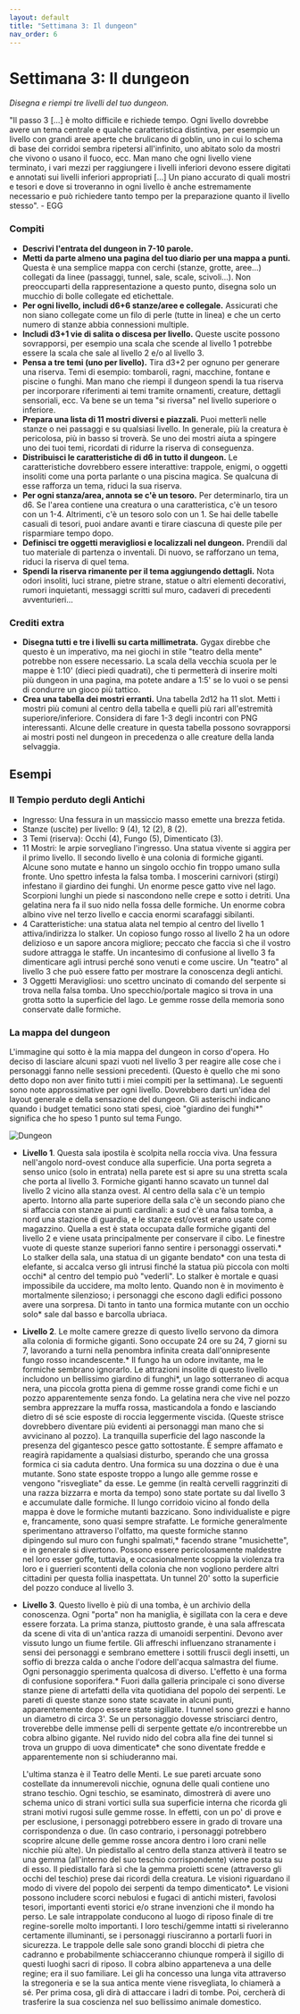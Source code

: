 ```yaml
---
layout: default
title: "Settimana 3: Il dungeon"
nav_order: 6
---
```


# Settimana 3: Il dungeon

*Disegna e riempi tre livelli del tuo dungeon.*

"Il passo 3 [...] è molto difficile e richiede tempo. Ogni livello dovrebbe avere un tema centrale e qualche caratteristica distintiva, per esempio un livello con grandi aree aperte che brulicano di goblin, uno in cui lo schema di base dei corridoi sembra ripetersi all'infinito, uno abitato solo da mostri che vivono o usano il fuoco, ecc. Man mano che ogni livello viene terminato, i vari mezzi per raggiungere i livelli inferiori devono essere digitati e annotati sui livelli inferiori appropriati [...] Un piano accurato di quali mostri e tesori e dove si troveranno in ogni livello è anche estremamente necessario e può richiedere tanto tempo per la preparazione quanto il livello stesso". - EGG

### Compiti
- **Descrivi l'entrata del dungeon in 7-10 parole.**
- **Metti da parte almeno una pagina del tuo diario per una mappa a punti.** Questa è una semplice mappa con cerchi (stanze, grotte, aree...) collegati da linee (passaggi, tunnel, sale, scale, scivoli...). Non preoccuparti della rappresentazione a questo punto, disegna solo un mucchio di bolle collegate ed etichettale.
- **Per ogni livello, includi d6+6 stanze/aree e collegale.** Assicurati che non siano collegate come un filo di perle (tutte in linea) e che un certo numero di stanze abbia connessioni multiple.
- **Includi d3+1 vie di salita o discesa per livello.** Queste uscite possono sovrapporsi, per esempio una scala che scende al livello 1 potrebbe essere la scala che sale al livello 2 e/o al livello 3.
- **Pensa  a tre temi (uno per livello).** Tira d3+2 per ognuno per generare una riserva. Temi di esempio: tombaroli, ragni, macchine, fontane e piscine o funghi. Man mano che riempi il dungeon spendi la tua riserva per incorporare riferimenti ai temi tramite ornamenti, creature, dettagli sensoriali, ecc. Va bene se un tema "si riversa" nel livello superiore o inferiore.
- **Prepara una lista di 11 mostri diversi e piazzali.** Puoi metterli nelle stanze o nei passaggi e su qualsiasi livello. In generale, più la creatura è pericolosa, più in basso si troverà. Se uno dei mostri aiuta a spingere uno dei tuoi temi, ricordati di ridurre la riserva di conseguenza.
- **Distribuisci le caratteristiche di d6 in tutto il dungeon.** Le caratteristiche dovrebbero essere interattive: trappole, enigmi, o oggetti insoliti come una porta parlante o una piscina magica. Se qualcuna di esse rafforza un tema, riduci la sua riserva.
- **Per ogni stanza/area, annota se c'è un tesoro.** Per determinarlo, tira un d6. Se l'area contiene una creatura o una caratteristica, c'è un tesoro con un 1-4. Altrimenti, c'è un tesoro solo con un 1. Se hai delle tabelle casuali di tesori, puoi andare avanti e tirare ciascuna di queste pile per risparmiare tempo dopo.
- **Definisci tre oggetti meravigliosi e localizzali nel dungeon.** Prendili dal tuo materiale di partenza o inventali. Di nuovo, se rafforzano un tema, riduci la riserva di quel tema.
- **Spendi la riserva rimanente per il tema aggiungendo dettagli.** Nota odori insoliti, luci strane, pietre strane, statue o altri elementi decorativi, rumori inquietanti, messaggi scritti sul muro, cadaveri di precedenti avventurieri...

### Crediti extra
- **Disegna tutti e tre i livelli su carta millimetrata.** Gygax direbbe che questo è un imperativo, ma nei giochi in stile "teatro della mente" potrebbe non essere necessario. La scala della vecchia scuola per le mappe è 1:10' (dieci piedi quadrati), che ti permetterà di inserire molti più dungeon in una pagina, ma potete andare a 1:5' se lo vuoi o se pensi di condurre un gioco più tattico.
- **Crea una tabella dei mostri erranti.** Una tabella 2d12 ha 11 slot. Metti i mostri più comuni al centro della tabella e quelli più rari all'estremità superiore/inferiore. Considera di fare 1-3 degli incontri con PNG interessanti. Alcune delle creature in questa tabella possono sovrapporsi ai mostri posti nel dungeon in precedenza o alle creature della landa selvaggia.

## Esempi

### Il Tempio perduto degli Antichi
- Ingresso: Una fessura in un massiccio masso emette una brezza fetida.
- Stanze (uscite) per livello: 9 (4), 12 (2), 8 (2).
- 3 Temi (riserva): Occhi (4), Fungo (5), Dimenticato (3).
- 11 Mostri: le arpie sorvegliano l'ingresso. Una statua vivente si aggira per il primo livello. Il secondo livello è una colonia di formiche giganti. Alcune sono mutate e hanno un singolo occhio fin troppo umano sulla fronte. Uno spettro infesta la falsa tomba. I moscerini carnivori (stirgi) infestano il giardino dei funghi. Un enorme pesce gatto vive nel lago. Scorpioni lunghi un piede si nascondono nelle crepe e sotto i detriti. Una gelatina nera fa il suo nido nella fossa delle formiche. Un enorme cobra albino vive nel terzo livello e caccia enormi scarafaggi sibilanti.
- 4 Caratteristiche: una statua alata nel tempio al centro del livello 1 attiva/indirizza lo stalker. Un copioso fungo rosso al livello 2 ha un odore delizioso e un sapore ancora migliore; peccato che faccia sì che il vostro sudore attragga le staffe. Un incantesimo di confusione al livello 3 fa dimenticare agli intrusi perché sono venuti e come uscire. Un "teatro" al livello 3 che può essere fatto per mostrare la conoscenza degli antichi.
- 3 Oggetti Meravigliosi: uno scettro uncinato di comando del serpente si trova nella falsa tomba. Uno specchio/portale magico si trova in una grotta sotto la superficie del lago. Le gemme rosse della memoria sono conservate dalle formiche.

### La mappa del dungeon
L'immagine qui sotto è la mia mappa del dungeon in corso d'opera. Ho deciso di lasciare alcuni spazi vuoti nel livello 3 per reagire alle cose che i personaggi fanno nelle sessioni precedenti. (Questo è quello che mi sono detto dopo non aver finito tutti i miei compiti per la settimana). Le seguenti sono note approssimative per ogni livello. Dovrebbero darti un'idea del layout generale e della sensazione del dungeon. Gli asterischi indicano quando i budget tematici sono stati spesi, cioè "giardino dei funghi*" significa che ho speso 1 punto sul tema Fungo.

![Dungeon](img/dungeon.png)

- **Livello 1**. Questa sala ipostila è scolpita nella roccia viva. Una fessura nell'angolo nord-ovest conduce alla superficie. Una porta segreta a senso unico (solo in entrata) nella parete est si apre su una stretta scala che porta al livello 3. Formiche giganti hanno scavato un tunnel dal livello 2 vicino alla stanza ovest. Al centro della sala c'è un tempio aperto. Intorno alla parte superiore della sala c'è un secondo piano che si affaccia con stanze ai punti cardinali: a sud c'è una falsa tomba, a nord una stazione di guardia, e le stanze est/ovest erano usate come magazzino. Quella a est è stata occupata dalle formiche giganti del livello 2 e viene usata principalmente per conservare il cibo. Le finestre vuote di queste stanze superiori fanno sentire i personaggi osservati.\* Lo stalker della sala, una statua di un gigante bendato\* con una testa di elefante, si accalca verso gli intrusi finché la statua più piccola con molti occhi\* al centro del tempio può "vederli". Lo stalker è mortale e quasi impossibile da uccidere, ma molto lento. Quando non è in movimento è mortalmente silenzioso; i personaggi che escono dagli edifici possono avere una sorpresa. Di tanto in tanto una formica mutante con un occhio solo\* sale dal basso e barcolla ubriaca.
- **Livello 2**. Le molte camere grezze di questo livello servono da dimora alla colonia di formiche giganti. Sono occupate 24 ore su 24, 7 giorni su 7, lavorando a turni nella penombra infinita creata dall'onnipresente fungo rosso incandescente.\* Il fungo ha un odore invitante, ma le formiche sembrano ignorarlo. Le attrazioni insolite di questo livello includono un bellissimo giardino di funghi\*, un lago sotterraneo di acqua nera, una piccola grotta piena di gemme rosse grandi come fichi e un pozzo apparentemente senza fondo. La gelatina nera che vive nel pozzo sembra apprezzare la muffa rossa, masticandola a fondo e lasciando dietro di sé scie esposte di roccia leggermente viscida. (Queste strisce dovrebbero diventare più evidenti ai personaggi man mano che si avvicinano al pozzo). La tranquilla superficie del lago nasconde la presenza del gigantesco pesce gatto sottostante. È sempre affamato e reagirà rapidamente a qualsiasi disturbo, sperando che una grossa formica ci sia caduta dentro. Una formica su una dozzina o due è una mutante. Sono state esposte troppo a lungo alle gemme rosse e vengono "risvegliate" da esse. Le gemme (in realtà cervelli raggrinziti di una razza bizzarra e morta da tempo) sono state portate su dal livello 3 e accumulate dalle formiche. Il lungo corridoio vicino al fondo della mappa è dove le formiche mutanti bazzicano. Sono individualiste e pigre e, francamente, sono quasi sempre strafatte. Le formiche generalmente sperimentano attraverso l'olfatto, ma queste formiche stanno dipingendo sul muro con funghi spalmati,\* facendo strane "musichette", e in generale si divertono. Possono essere pericolosamente maldestre nel loro esser goffe, tuttavia, e occasionalmente scoppia la violenza tra loro e i guerrieri scontenti della colonia che non vogliono perdere altri cittadini per questa follia inaspettata. Un tunnel 20' sotto la superficie del pozzo conduce al livello 3.
- **Livello 3**. Questo livello è più di una tomba, è un archivio della conoscenza. Ogni "porta" non ha maniglia, è sigillata con la cera e deve essere forzata. La prima stanza, piuttosto grande, è una sala affrescata da scene di vita di un'antica razza di umanoidi serpentini. Devono aver vissuto lungo un fiume fertile. Gli affreschi influenzano stranamente i sensi dei personaggi e sembrano emettere i sottili fruscii degli insetti, un soffio di brezza calda o anche l'odore dell'acqua salmastra del fiume. Ogni personaggio sperimenta qualcosa di diverso. L'effetto è una forma di confusione soporifera.\* Fuori dalla galleria principale ci sono diverse stanze piene di artefatti della vita quotidiana del popolo dei serpenti. Le pareti di queste stanze sono state scavate in alcuni punti, apparentemente dopo essere state sigillate. I tunnel sono grezzi e hanno un diametro di circa 3'. Se un personaggio dovesse strisciarci dentro, troverebbe delle immense pelli di serpente gettate e/o incontrerebbe un cobra albino gigante. Nel ruvido nido del cobra alla fine dei tunnel si trova un gruppo di uova dimenticate\* che sono diventate fredde e apparentemente non si schiuderanno mai.

    L'ultima stanza è il Teatro delle Menti. Le sue pareti arcuate sono costellate da innumerevoli nicchie, ognuna delle quali contiene uno strano teschio. Ogni teschio, se esaminato, dimostrerà di avere uno schema unico di strani vortici sulla sua superficie interna che ricorda gli strani motivi rugosi sulle gemme rosse. In effetti, con un po' di prove e per esclusione, i personaggi potrebbero essere in grado di trovare una corrispondenza o due. (In caso contrario, i personaggi potrebbero scoprire alcune delle gemme rosse ancora dentro i loro crani nelle nicchie più alte). Un piedistallo al centro della stanza attiverà il teatro se una gemma (all'interno del suo teschio corrispondente) viene posta su di esso. Il piedistallo farà sì che la gemma proietti scene (attraverso gli occhi del teschio) prese dai ricordi della creatura. Le visioni riguardano il modo di vivere del popolo dei serpenti da tempo dimenticato\*. Le visioni possono includere scorci nebulosi e fugaci di antichi misteri, favolosi tesori, importanti eventi storici e/o strane invenzioni che il mondo ha perso. Le sale intrappolate conducono al luogo di riposo finale di tre regine-sorelle molto importanti. I loro teschi/gemme intatti si riveleranno certamente illuminanti, se i personaggi riusciranno a portarli fuori in sicurezza. Le trappole delle sale sono grandi blocchi di pietra che cadranno e probabilmente schiacceranno chiunque romperà il sigillo di questi luoghi sacri di riposo. Il cobra albino apparteneva a una delle regine; era il suo familiare. Lei gli ha concesso una lunga vita attraverso la stregoneria e se la sua antica mente viene risvegliata, lo chiamerà a sé. Per prima cosa, gli dirà di attaccare i ladri di tombe. Poi, cercherà di trasferire la sua coscienza nel suo bellissimo animale domestico.